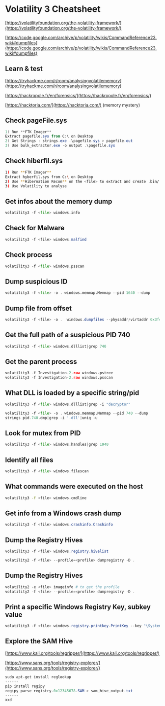 # Volatility 3 Cheatsheet

[https://volatilityfoundation.org/the-volatility-framework/](https://volatilityfoundation.org/the-volatility-framework/)

[https://code.google.com/archive/p/volatility/wikis/CommandReference23.wiki#dumpfiles](https://code.google.com/archive/p/volatility/wikis/CommandReference23.wiki#dumpfiles)



## Learn & test ##

[https://tryhackme.com/r/room/analysingvolatilememory](https://tryhackme.com/r/room/analysingvolatilememory)

[https://hackropole.fr/en/forensics/](https://hackropole.fr/en/forensics/)

[https://hacktoria.com/](https://hacktoria.com/) (memory mystery)


## Check pageFile.sys

```powershell
1) Run **FTK Imager**
Extract pagefile.sys from C:\ on Desktop
2) Get Strings : strings.exe .\pagefile.sys > pagefile.out
3) Use bulk_extractor.exe -o output .\pagefile.sys
```

## Check hiberfil.sys

```bash
1) Run **FTK Imager**
Extract hyberfil.sys from C:\ on Desktop
2) Use **Hibernation Recon** on the <file> to extract and create .bin/.raw...
3) Use Volatility to analyse
```

## Get infos about the memory dump

```python
volatility3 -f <file> windows.info
```

## Check for Malware

```powershell
volatility3 -f <file> windows.malfind
```

## Check process

```python
volatility3 -f <file> windows.psscan
```

## Dump suspicious ID

```python
volatility3 -f <file> -o . windows.memmap.Memmap --pid 1640 --dump
```

## Dump file from offset

```powershell
volatility3 -f <file> -o .  windows.dumpfiles --physaddr/virtaddr 0x3fc77360
```

## Get  the full path of a suspicious PID 740

```python
volatility3 -f <file> windows.dlllist|grep 740
```

## Get  the parent process

```python
volatility3 -f Investigation-2.raw windows.pstree
volatility3 -f Investigation-2.raw windows.psscan
```

## What DLL is loaded by a specific string/pid

```python
volatility3 -f <file> windows.dlllist|grep -i "decryptor"

volatility3 -f <file> -o . windows.memmap.Memmap --pid 740 --dump
strings pid.740.dmp|grep -i '.dll'|uniq -u
```

## Look for mutex from PID

```python
volatility3 -f <file> windows.handles|grep 1940

```

## Identify all files

```python
volatility3 -f <file> windows.filescan
```

## What commands were executed on the host

```bash
volatility3 -f <file> windows.cmdline
```

## Get info from a Windows crash dump

```powershell
volatility3 -f <file> windows.crashinfo.Crashinfo
```

## Dump the Registry Hives

```powershell
volatility3 -f <file> windows.registry.hivelist

volatility2 -f <file> --profile=<profile> dumpregistry -D .
```

## Dump the Registry Hives

```powershell
volatility2 -e <file> imageinfo # to get the profile
volatility2 -f <file> --profile=<profile> dumpregistry -D .
```

## Print a specific Windows Registry Key, subkey value

```powershell
volatility3 -f <file> windows.registry.printkey.PrintKey --key "\SystemRoot\System32\Config\SAM" --recurse
```

## Explore the SAM Hive

[https://www.kali.org/tools/regripper/](https://www.kali.org/tools/regripper/)

[https://www.sans.org/tools/registry-explorer/](https://www.sans.org/tools/registry-explorer/)

```powershell
sudo apt-get install reglookup
------
pip install regipy
regipy parse registry.0x12345678.SAM > sam_hive_output.txt
------
xxd
```
